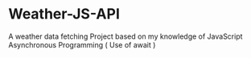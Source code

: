 # Weather-JS-API
A weather data fetching Project based on my knowledge of JavaScript Asynchronous Programming ( Use of await )
